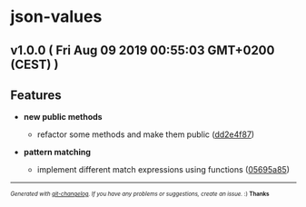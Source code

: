 # json-values

## v1.0.0  ( Fri Aug 09 2019 00:55:03 GMT+0200 (CEST) )

## Features

  - **new public methods**
    - refactor some methods and make them public
  ([dd2e4f87](https://github.com/imrafaelmerino/json-values.git/commit/dd2e4f8787f694f8a0c8f14483d1a8e98c4a9cc0))

  - **pattern matching**
    - implement different match expressions using functions
  ([05695a85](https://github.com/imrafaelmerino/json-values.git/commit/05695a85db0afbe3749e0ea84b87333cd15ccfa4))





---
<sub><sup>*Generated with [git-changelog](https://github.com/rafinskipg/git-changelog). If you have any problems or suggestions, create an issue.* :) **Thanks** </sub></sup>
